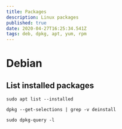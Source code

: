 ```yaml
---
title: Packages
description: Linux packages 
published: true
date: 2020-04-27T16:25:34.541Z
tags: deb, dpkg, apt, yum, rpm
---
```


# Debian

## List installed packages

```
sudo apt list --installed
```
```
dpkg --get-selections | grep -v deinstall
```
```
sudo dpkg-query -l
```